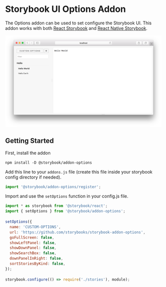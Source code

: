 # Storybook UI Options Addon

The Options addon can be used to set configure the Storybook UI. This addon works with both [React Storybook](https://github.com/storybooks/react-storybook) and [React Native Storybook](https://github.com/storybooks/react-native-storybook).

![](docs/screenshot.png)

## Getting Started

First, install the addon

```shell
npm install -D @storybook/addon-options
```

Add this line to your `addons.js` file (create this file inside your storybook config directory if needed).

```js
import '@storybook/addon-options/register';
```

Import and use the `setOptions` function in your config.js file.

```js
import * as storybook from '@storybook/react';
import { setOptions } from '@storybook/addon-options';

setOptions({
  name: 'CUSTOM-OPTIONS',
  url: 'https://github.com/storybooks/storybook-addon-options',
  goFullScreen: false,
  showLeftPanel: false,
  showDownPanel: false,
  showSearchBox: false,
  downPanelInRight: false,
  sortStoriesByKind: false,
});

storybook.configure(() => require('./stories'), module);
```
